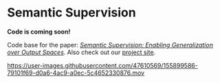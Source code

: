 # Semantic Supervision

**Code is coming soon!**

Code base for the paper: [_Semantic Supervision: Enabling Generalization over Output Spaces_](https://arxiv.org/abs/2202.13100). Also check out our [project site](https://sites.google.com/princeton.edu/semantic-supervision/).

https://user-images.githubusercontent.com/47610569/155899586-79101f69-d0a6-4ac9-a0ec-5c4652330876.mov

